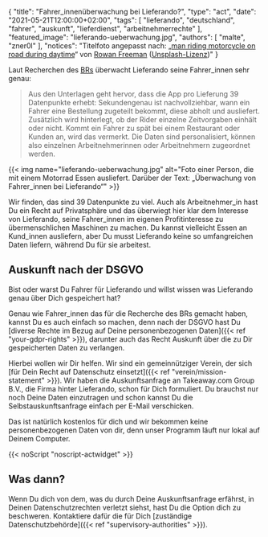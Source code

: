 {
	"title": "Fahrer_innenüberwachung bei Lieferando?",
	"type": "act",
    "date": "2021-05-21T12:00:00+02:00",
    "tags": [ "lieferando", "deutschland", "fahrer", "auskunft", "lieferdienst", "arbeitnehmerrechte" ],
    "featured_image": "lieferando-ueberwachung.jpg",
    "authors": [ "malte", "zner0l" ],
    "notices": "Titelfoto angepasst nach: „[man riding motorcycle on road during daytime](https://unsplash.com/photos/clYlmCaQbzY)“ von [Rowan Freeman](https://unsplash.com/@rowanfreeman) ([Unsplash-Lizenz](https://unsplash.com/license))"
}

Laut Recherchen des [BRs](https://www.tagesschau.de/investigativ/br-recherche/ueberwachung-lieferando-101.html) überwacht Lieferando seine Fahrer_innen sehr genau:

> Aus den Unterlagen geht hervor, dass die App pro Lieferung 39 Datenpunkte erhebt: Sekundengenau ist nachvollziehbar, wann ein Fahrer eine Bestellung zugeteilt bekommt, diese abholt und ausliefert. Zusätzlich wird hinterlegt, ob der Rider einzelne Zeitvorgaben einhält oder nicht. Kommt ein Fahrer zu spät bei einem Restaurant oder Kunden an, wird das vermerkt. Die Daten sind personalisiert, können also einzelnen Arbeitnehmerinnen oder Arbeitnehmern zugeordnet werden.

{{< img name="lieferando-ueberwachung.jpg" alt="Foto einer Person, die mit einem Motorrad Essen ausliefert. Darüber der Text: „Überwachung von Fahrer_innen bei Lieferando“" >}}

Wir finden, das sind 39 Datenpunkte zu viel. Auch als Arbeitnehmer_in hast Du ein Recht auf Privatsphäre und das überwiegt hier klar dem Interesse von Lieferando, seine Fahrer_innen im eigenen Profitinteresse zu übermenschlichen Maschinen zu machen. Du kannst vielleicht Essen an Kund_innen ausliefern, aber Du musst Lieferando keine so umfangreichen Daten liefern, während Du für sie arbeitest.


## Auskunft nach der DSGVO

Bist oder warst Du Fahrer für Lieferando und willst wissen was Lieferando genau über Dich gespeichert hat?

Genau wie Fahrer_innen das für die Recherche des BRs gemacht haben, kannst Du es auch einfach so machen, denn <!-- stolen from the dw-act page: -->nach der DSGVO hast Du [diverse Rechte im Bezug auf Deine personenbezogenen Daten]({{< ref "your-gdpr-rights" >}}), darunter auch das Recht Auskunft über die zu Dir gespeicherten Daten zu verlangen.

Hierbei wollen wir Dir helfen. Wir sind ein gemeinnütziger Verein, der sich [für Dein Recht auf Datenschutz einsetzt]({{< ref "verein/mission-statement" >}}). Wir haben die Auskunftsanfrage an Takeaway.com Group B.V., die Firma hinter Lieferando, schon für Dich formuliert. Du brauchst nur noch Deine Daten einzutragen und schon kannst Du die Selbstauskunftsanfrage einfach per E-Mail verschicken.

Das ist natürlich kostenlos für dich und wir bekommen keine personenbezogenen Daten von dir, denn unser Programm läuft nur lokal auf Deinem Computer.

<div class="act-widget" style="max-width: 600px; margin: auto;"></div>
{{< noScript "noscript-actwidget" >}}
<script>
window.props = {
    /* TODO: the labels are shown in English, because I don't want to hardcode the record here. Thats kinda okay, because "Name" and "Address" are quite similar to "Name" and "Adresse".*/
    request_types: ['access'],
    transport_medium: 'email',
    company: 'takeaway-com'
};
window.onload = function() { renderActWidget(); };
</script>

## Was dann?

Wenn Du dich von dem, was du durch Deine Auskunftsanfrage erfährst, in Deinen Datenschutzrechten verletzt siehst, hast Du die Option dich zu beschweren. Kontaktiere dafür die für Dich [zuständige Datenschutzbehörde]({{< ref "supervisory-authorities" >}}).
